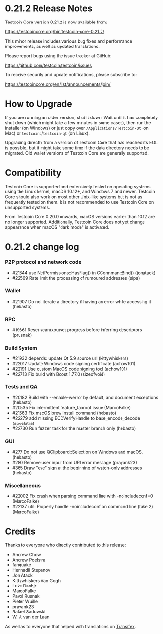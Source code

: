 0.21.2 Release Notes
====================

Testcoin Core version 0.21.2 is now available from:

  <https://testcoincore.org/bin/testcoin-core-0.21.2/>

This minor release includes various bug fixes and performance
improvements, as well as updated translations.

Please report bugs using the issue tracker at GitHub:

  <https://github.com/testcoin/testcoin/issues>

To receive security and update notifications, please subscribe to:

  <https://testcoincore.org/en/list/announcements/join/>

How to Upgrade
==============

If you are running an older version, shut it down. Wait until it has completely
shut down (which might take a few minutes in some cases), then run the
installer (on Windows) or just copy over `/Applications/Testcoin-Qt` (on Mac)
or `testcoind`/`testcoin-qt` (on Linux).

Upgrading directly from a version of Testcoin Core that has reached its EOL is
possible, but it might take some time if the data directory needs to be migrated. Old
wallet versions of Testcoin Core are generally supported.

Compatibility
==============

Testcoin Core is supported and extensively tested on operating systems
using the Linux kernel, macOS 10.12+, and Windows 7 and newer.  Testcoin
Core should also work on most other Unix-like systems but is not as
frequently tested on them.  It is not recommended to use Testcoin Core on
unsupported systems.

From Testcoin Core 0.20.0 onwards, macOS versions earlier than 10.12 are no
longer supported. Additionally, Testcoin Core does not yet change appearance
when macOS "dark mode" is activated.


0.21.2 change log
=================

### P2P protocol and network code

- #21644 use NetPermissions::HasFlag() in CConnman::Bind() (jonatack)
- #22569 Rate limit the processing of rumoured addresses (sipa)

### Wallet

- #21907 Do not iterate a directory if having an error while accessing it (hebasto)

### RPC

- #19361 Reset scantxoutset progress before inferring descriptors (prusnak)

### Build System

- #21932 depends: update Qt 5.9 source url (kittywhiskers)
- #22017 Update Windows code signing certificate (achow101)
- #22191 Use custom MacOS code signing tool (achow101)
- #22713 Fix build with Boost 1.77.0 (sizeofvoid)

### Tests and QA

- #20182 Build with --enable-werror by default, and document exceptions (hebasto)
- #20535 Fix intermittent feature_taproot issue (MarcoFalke)
- #21663 Fix macOS brew install command (hebasto)
- #22279 add missing ECCVerifyHandle to base_encode_decode (apoelstra)
- #22730 Run fuzzer task for the master branch only (hebasto)

### GUI

- #277 Do not use QClipboard::Selection on Windows and macOS. (hebasto)
- #280 Remove user input from URI error message (prayank23)
- #365 Draw "eye" sign at the beginning of watch-only addresses (hebasto)

### Miscellaneous

- #22002 Fix crash when parsing command line with -noincludeconf=0 (MarcoFalke)
- #22137 util: Properly handle -noincludeconf on command line (take 2) (MarcoFalke)


Credits
=======

Thanks to everyone who directly contributed to this release:

- Andrew Chow
- Andrew Poelstra
- fanquake
- Hennadii Stepanov
- Jon Atack
- Kittywhiskers Van Gogh
- Luke Dashjr
- MarcoFalke
- Pavol Rusnak
- Pieter Wuille
- prayank23
- Rafael Sadowski
- W. J. van der Laan


As well as to everyone that helped with translations on
[Transifex](https://www.transifex.com/testcoin/testcoin/).
